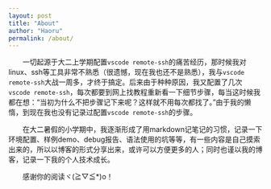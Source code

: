 ```yaml
---
layout: post
title: "About"
author: "Haoru"
permalink: /about/
---
```

&emsp;&emsp;一切起源于大二上学期配置`vscode remote-ssh`的痛苦经历，那时候我对linux、ssh等工具非常不熟悉（很遗憾，现在我也还不是熟悉），我与`vscode remote-ssh`大战一周多，才终于搞定。后来由于种种原因，我又配置了几次`vscode remote-ssh`，每次都要到网上找教程重新看一下细节步骤，每当这时候我都在想：“当初为什么不把步骤记下来呢？这样就不用每次都找了。”由于我的懒惰，到现在我也没有记录过配置`vscode remote-ssh`的步骤。

&emsp;&emsp;在大二暑假的小学期中，我逐渐形成了用markdown记笔记的习惯，记录一下环境配置、样例demo、debug报告、语法使用的坑等等，有一些内容是自己摸索出来的，所以以博客的形式分享出来，或许可以方便更多的人；同时也谨以我的博客，记录一下我的个人技术成长。

&emsp;&emsp;感谢你的阅读ヾ(≧▽≦*)o！

